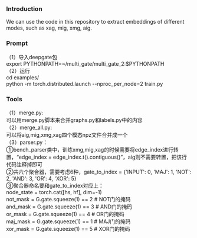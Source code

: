 ### Introduction
We can use the code in this repository to extract embeddings of different modes, such as xag, mig, xmg, aig.

### Prompt
（1）导入deepgate包 <br>
export PYTHONPATH=~/multi_gate/multi_gate_2:$PYTHONPATH <br>
（2）运行 <br>
cd examples/ <br>
python -m torch.distributed.launch --nproc_per_node=2  train.py<br>

### Tools
（1）merge.py:<br>可以用merge.py脚本来合并graphs.py和labels.py中的内容<br>
（2）merge_all.py: <br>可以将aig,mig,xmg,xag四个模态npz文件合并成一个<br>
（3）parser.py： <br>
    ①bench_parser类中，训练xmg,mig,xag的时候需要将edge_index进行转置，“edge_index = edge_index.t().contiguous()”，aig则不需要转置，把该行代码注释掉即可<br>
    ②共六个聚合器，需要考虑6种，gate_to_index = {'INPUT': 0, 'MAJ': 1, 'NOT': 2, 'AND': 3, 'OR': 4, 'XOR': 5} <br>
    ③聚合器命名要和gate_to_index对应上：<br>
        node_state = torch.cat([hs, hf], dim=-1) <br>
        not_mask = G.gate.squeeze(1) == 2  # NOT门的掩码 <br>
        and_mask = G.gate.squeeze(1) == 3  # AND门的掩码 <br>
        or_mask = G.gate.squeeze(1) == 4   # OR门的掩码 <br>
        maj_mask = G.gate.squeeze(1) == 1  # MAJ门的掩码 <br>
        xor_mask = G.gate.squeeze(1) == 5  # XOR门的掩码 <br>